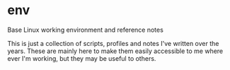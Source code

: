 # env
Base Linux working environment and reference notes

This is just a collection of scripts, profiles and notes I've written over the years. These are mainly here to make them easily accessible to me where ever I'm working, but they may be useful to others.
